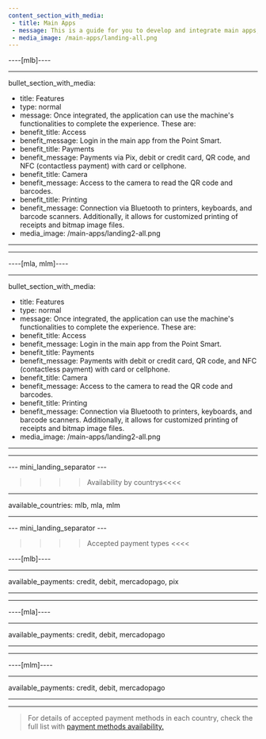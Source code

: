 ```yaml
---
content_section_with_media: 
 - title: Main Apps
 - message: This is a guide for you to develop and integrate main apps, business management applications that can be integrated with Point Smart. Browse the side menu to find the processes, requirements and guidelines, from the POS technical data sheet to the solution distribution. The material is constantly evolving, with new content being included.
 - media_image: /main-apps/landing-all.png
---
```


----[mlb]----

---
bullet_section_with_media: 
 - title: Features
 - type: normal
 - message: Once integrated, the application can use the machine's functionalities to complete the experience. These are:
 - benefit_title: Access
 - benefit_message: Login in the main app from the Point Smart.
 - benefit_title: Payments
 - benefit_message: Payments via Pix, debit or credit card, QR code, and NFC (contactless payment) with card or cellphone.
 - benefit_title: Camera
 - benefit_message: Access to the camera to read the QR code and barcodes.
 - benefit_title: Printing
 - benefit_message: Connection via Bluetooth to printers, keyboards, and barcode scanners. Additionally, it allows for customized printing of receipts and bitmap image files.
 - media_image: /main-apps/landing2-all.png
---

------------
----[mla, mlm]----

---
bullet_section_with_media: 
 - title: Features
 - type: normal
 - message: Once integrated, the application can use the machine's functionalities to complete the experience. These are:
 - benefit_title: Access
 - benefit_message: Login in the main app from the Point Smart.
 - benefit_title: Payments
 - benefit_message: Payments with debit or credit card, QR code, and NFC (contactless payment) with card or cellphone.
 - benefit_title: Camera
 - benefit_message: Access to the camera to read the QR code and barcodes.
 - benefit_title: Printing
 - benefit_message: Connection via Bluetooth to printers, keyboards, and barcode scanners. Additionally, it allows for customized printing of receipts and bitmap image files.
 - media_image: /main-apps/landing2-all.png
---

------------

--- mini_landing_separator ---

>>>> Availability by countrys<<<<
---
available_countries: mlb, mla, mlm

---

--- mini_landing_separator ---

>>>> Accepted payment types <<<<

----[mlb]----

---
available_payments: credit, debit, mercadopago, pix

---

------------

----[mla]---- 

---
available_payments: credit, debit, mercadopago

---
------------

----[mlm]---- 

---
available_payments: credit, debit, mercadopago

---
------------

> For details of accepted payment methods in each country, check the full list with [payment methods availability.](/developers/en/docs/sales-processing/payment-methods)